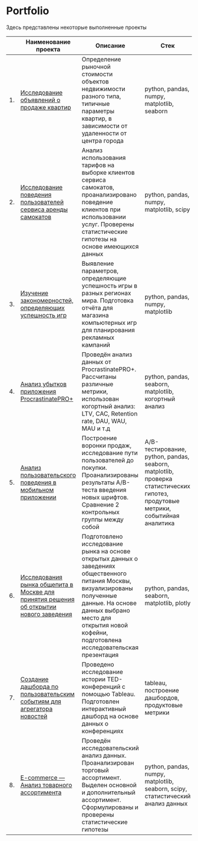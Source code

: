 # Portfolio

Здесь представлены некоторые выполненные проекты

|      | Наименование проекта                | Описание                                                     | Стек                                                         |
| ---- | ------------------------------------------------------------ | ------------------------------------------------------------ | ----------------------------------- |
| 1.   | [Исследование объявлений о продаже квартир](https://github.com/SofyaTomilova/Portfolio/tree/main/Project_1) | Определение рыночной стоимости объектов недвижимости разного типа, типичные параметры квартир, в зависимости от удаленности от центра города | python, pandas, numpy, matplotlib, seaborn      |
| 2.   | [Исследование поведения пользователей сервиса аренды самокатов](https://github.com/SofyaTomilova/Portfolio/tree/main/Project_2) | Анализ использования тарифов на выборке клиентов сервиса самокатов, проанализировано поведение клиентов при использовании услуг. Проверены статистические гипотезы на основе имеющихся данных | python, pandas, numpy, matplotlib, scipy |
| 3.   | [Изучение закономерностей, определяющих успешность игр](https://github.com/SofyaTomilova/Portfolio/tree/main/Project_3) | Выявление параметров, определяющие успешность игры в разных регионах мира. Подготовка отчёта для магазина компьютерных игр для планирования рекламных кампаний     | python, pandas, numpy, matplotlib |
| 4.   | [Анализ убытков приложения ProcrastinatePRO+](https://github.com/SofyaTomilova/Portfolio/tree/main/Project_4) | Проведён анализ данных от ProcrastinatePRO+. Рассчитаны различные метрики, использован когортный анализ: LTV, CAC, Retention rate, DAU, WAU, MAU и т.д       | python, pandas, seaborn, matplotlib, когортный анализ |
| 5.   | [Анализ пользовательского поведения в мобильном приложении](https://github.com/SofyaTomilova/Portfolio/tree/main/Project_5) | Построение воронки продаж, исследование пути пользователей до покупки. Проанализированы результаты A/B-теста введения новых шрифтов. Сравнение 2 контрольных группы между собой    |A/B-тестирование, python, pandas, seaborn, matplotlib, проверка статистических гипотез, продутовые метрики, событийная аналитика |
| 6.   | [Исследования рынка общепита в Москве для принятия решения об открытии нового заведения](https://github.com/SofyaTomilova/Portfolio/tree/main/Project_6) | Подготовлено исследование рынка на основе открытых данных о заведениях общественного питания Москвы, визуализированы полученные данные. На основе данных выбрано место для открытия новой кофейни, подготовлена исследовательская презентация       | python, pandas, seaborn, matplotlib, plotly |
| 7.   | [Создание дашборда по пользовательским событиям для агрегатора новостей](https://github.com/SofyaTomilova/Portfolio/tree/main/Project_7) | Проведено исследование истории TED-конференций с помощью Tableau. Подготовлен интерактивный дашборд на основе данных о конференциях     | tableau, построение дашбордов, продуктовые метрики |
| 8.   | [E-commerce — Анализ товарного ассортимента](https://github.com/SofyaTomilova/Portfolio/tree/main/Project_8) | Проведён исследовательский анализ данных. Проанализирован торговый ассортимент. Выделен основной и дополнительный ассортимент. Сформулированы и проверены статистические гипотезы         | python, pandas, numpy, matplotlib, seaborn, scipy, статистический анализ данных|
